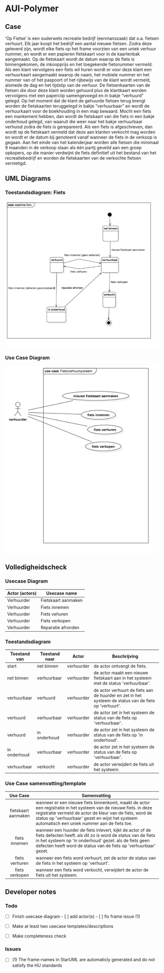 # AUI-Polymer

## Case

‘Op Fietse’ is een ouderwets recreatie bedrijf (eenmanszaak) dat o.a. fietsen verhuurt.
Elk jaar koopt het bedrijf een aantal nieuwe fietsen. Zodra deze geleverd zijn, wordt elke fiets op
het frame voorzien van een uniek verhuur nummer, en wordt er een papieren fietskaart voor in
de kaartenbak aangemaakt.
Op de fietskaart wordt de datum waarop de fiets is binnengekomen, de inkoopprijs en het
toegekende fietsnummer vermeld.
Als een klant vervolgens een fiets wil huren wordt er voor deze klant een verhuurkaart
aangemaakt waarop de naam, het mobiele nummer en het nummer van of het paspoort of het
rijbewijs van de klant wordt vermeld, alsmede de dag en het tijdstip van de verhuur. De
fietsenkaarten van de fietsen die door deze klant worden gehuurd plus de klantkaart worden
vervolgens met een paperclip samengevoegd en in bakje “verhuurd” gelegd.
Op het moment dat de klant de gehuurde fietsen terug brengt worden de fietskaarten
teruggelegd in bakje “verhuurbaar” en wordt de verhuurkaart voor de boekhouding in een map
bewaard.
Mocht een fiets een mankement hebben, dan wordt de fietskaart van die fiets in een bakje
onderhoud gelegd, van waaruit die weer naar het bakje verhuurbaar verhuisd zodra de fiets is
gerepareerd.
Als een fiets is afgeschreven, dan wordt op de fietskaart vermeld dat deze aan klanten verkocht
mag worden en wordt er de datum bij genoteerd vanaf wanneer de fiets in de verkoop is
gegaan. Aan het einde van het kalenderjaar worden alle fietsen die minimaal 9 maanden in de
verkoop staan als één partij geveild aan een groep opkopers, op die manier verdwijnt de fiets
definitief uit het bestand van het recreatiebedrijf en worden de fietskaarten van de verkochte
fietsen vernietigd.



## UML Diagrams

### Toestandsdiagram: Fiets

![State Diagram: Fiets](img/stateDiagram.jpg)

### Use Case Diagram



![Use Case Diagram: Fietsverhuursysteem](img/useCaseDiagram.jpg)



## Volledigheidscheck

### Usecase Diagram

| Actor (actors) | Usecase name        |
| -------------- | ------------------- |
| Verhuurder     | Fietskaart aanmaken |
| Verhuurder     | Fiets innemen       |
| Verhuurder     | Fiets vehuren       |
| Verhuurder     | Fiets verkopen      |
| Verhuurder     | Reparatie afronden  |

### Toestandsdiagram

| Toestand van | Toestand naar | Actor      | Beschrijving                             |
| ------------ | ------------- | ---------- | ---------------------------------------- |
| start        | net binnen    | verhuurder | de actor ontvangt de fiets.              |
| net binnen   | verhuurbaar   | verhuurder | de actor maakt een nieuwe fietskaart aan in het systeem met de status 'verhuurbaar'. |
| verhuurbaar  | verhuurd      | verhuurder | de actor verhuurt de fiets aan de huurder en zet in het systeem de status van de fiets op 'verhuurt'. |
| verhuurd     | verhuurbaar   | verhuurder | de actor zet in het systeem de status van de fiets op 'verhuurbaar'. |
| verhuurd     | in onderhoud  | verhuurder | de actor zet in het systeem de status van de fiets op 'in onderhoud'. |
| in onderhoud | verhuurbaar   | verhuurder | de actor zet in het systeem de status van de fiets op 'verhuurbaar'. |
| verhuurbaar  | verkocht      | verhuurder | de actor verwijdert de fiets uit het systeem. |

### Use Case samenvatting/template

|      Use Case       | Samenvatting                             |
| :-----------------: | ---------------------------------------- |
| fietskaart aanmaken | wanneer er een nieuwe fiets binnenkomt, maakt de actor een registratie in het systeem van de nieuwe fiets. in deze registratie vermeld de actor de kleur van de fiets, word de status op 'verhuurbaar' gezet en wijst het systeem automatisch een uniek nummer aan de fiets toe. |
|    fiets innemen    | wanneer een huurder de fiets inlevert, kijkt de actor of de fiets defecten heeft. als dit zo is word de status van de fiets in het systeem op 'in onderhoud' gezet. als de fiets geen defecten heeft word de status van de fiets op 'verhuurbaar' gezet. |
|   fiets verhuren    | wanneer een fiets word verhuurt, zet de actor de status van de fiets in het systeem op 'verhuurt'. |
|   fiets verkopen    | wanneer een fiets word verkocht, verwijdert de actor de fiets uit het systeem. |



## Developer notes

### Todo

- [ ] Finish usecase diagram
      - [ ] add actor(s)
      - [ ] fix frame issue (1)
- [ ] Make at least two usecase templates/descriptions
- [ ] Make completeness check



### Issues

- [ ] (1) The frame-names in StarUML are automaticly generated and do not satisfy the HU standards